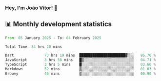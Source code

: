 ### Hey, I'm João Vitor! 👋

<!--
**joaovitorcf97/joaovitorcf97** is a ✨ _special_ ✨ repository because its `README.md` (this file) appears on your GitHub profile.

Here are some ideas to get you started:

- 🔭 I’m currently working on ...
- 🌱 I’m currently learning ...
- 👯 I’m looking to collaborate on ...
- 🤔 I’m looking for help with ...
- 💬 Ask me about ...
- 📫 How to reach me: ...
- 😄 Pronouns: ...
- ⚡ Fun fact: ...
-->
## 📊 Monthly development statistics

<!--START_SECTION:waka-->

```rust
From: 05 January 2025 - To: 04 February 2025

Total Time: 84 hrs 20 mins

Dart              73 hrs 19 mins  █████████████████████▓░░░   86.70 %
JavaScript        3 hrs 58 mins   █▒░░░░░░░░░░░░░░░░░░░░░░░   04.71 %
TypeScript        3 hrs 5 mins    █░░░░░░░░░░░░░░░░░░░░░░░░   03.66 %
Markdown          52 mins         ▒░░░░░░░░░░░░░░░░░░░░░░░░   01.03 %
Groovy            45 mins         ▒░░░░░░░░░░░░░░░░░░░░░░░░   00.90 %
```

<!--END_SECTION:waka-->
